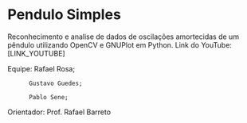# Pendulo Simples
Reconhecimento e analise de dados de oscilações amortecidas de um pêndulo utilizando OpenCV e GNUPlot em Python.
Link do YouTube: [LINK_YOUTUBE]

Equipe:   Rafael Rosa;

          Gustavo Guedes;
          
          Pablo Sene;
          
          
Orientador: Prof. Rafael Barreto

